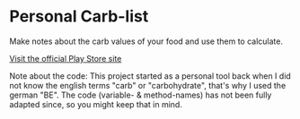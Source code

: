 # Personal Carb-list

Make notes about the carb values of your food and use them to calculate.

[Visit the official Play Store site](https://play.google.com/store/apps/details?id=de.spiritcroc.be_list)

Note about the code:
This project started as a personal tool back when I did not know the english terms "carb" or "carbohydrate", that's why I used the german "BE". The code (variable- & method-names) has not been fully adapted since, so you might keep that in mind.
